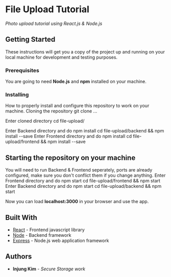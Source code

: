 # File Upload Tutorial
*Photo upload tutorial using React.js & Node.js*

## Getting Started
These instructions will get you a copy of the project up and running on your local machine for development and testing purposes.

### Prerequisites
You are going to need **Node.js** and **npm** installed on your machine.

### Installing
How to properly install and configure this repository to work on your machine.
Cloning the repository
git clone ...

Enter cloned directory
cd file-upload/

Enter Backend directory and do npm install
cd file-upload/backend && npm install --save
Enter Frontend directory and do npm install
cd file-upload/frontend && npm install --save

## Starting the repository on your machine
You will need to run Backend & Frontend seperately, ports are already configured, make sure you don't conflict them if you change anything.
Enter Frontend directory and do npm start
cd file-upload/frontend && npm start
Enter Backend directory and do npm start
cd file-upload/backend && npm start

Now you can load **localhost:3000** in your browser and use the app.

## Built With
* [React](https://reactjs.org/) - Frontend javascript library
* [Node](https://nodejs.org/en/) - Backend framework
* [Express](https://expressjs.com/) - Node.js web application framework

## Authors
* **Injung Kim** - *Secure Storage work* 


